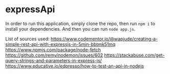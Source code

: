 # expressApi

In order to run this application, simply clone the repo, then run `npm i` to install your dependencies. And then you can run `node app.js`.

List of sources used:
https://www.codementor.io/@wapjude/creating-a-simple-rest-api-with-expressjs-in-5min-bbtmk51mq
https://www.npmjs.com/package/node-fetch
https://github.com/remy/nodemon/issues/602
https://stackabuse.com/get-query-strings-and-parameters-in-express-js/
https://www.educative.io/edpresso/how-to-test-an-api-in-nodejs
